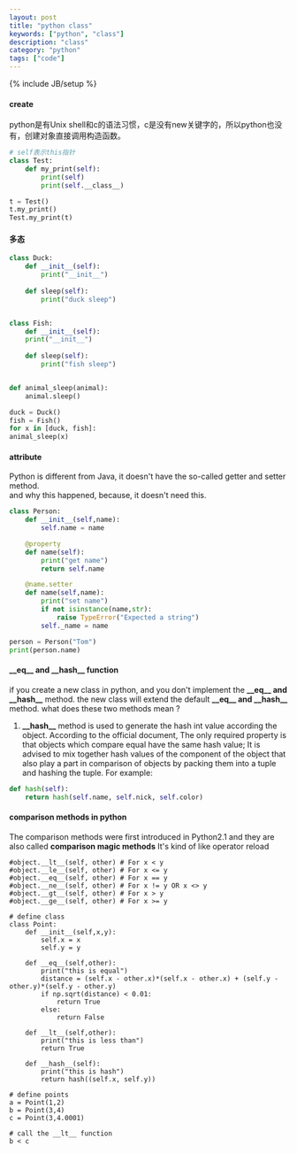 ```yaml
---
layout: post
title: "python class"
keywords: ["python", "class"]
description: "class"
category: "python"
tags: ["code"]
---
```

{% include JB/setup %}




#### create

python是有Unix shell和c的语法习惯，c是没有new关键字的，所以python也没有，创建对象直接调用构造函数。

```python
# self表示this指针
class Test:
    def my_print(self):
        print(self)
        print(self.__class__)

t = Test()
t.my_print()
Test.my_print(t)

```

#### 多态

```python
class Duck:
    def __init__(self):
	    print("__init__")
 
    def sleep(self):
        print("duck sleep")


class Fish:
    def __init__(self):
    print("__init__")
									        
    def sleep(self):
        print("fish sleep")


def animal_sleep(animal):
    animal.sleep()

duck = Duck()
fish = Fish()
for x in [duck, fish]:
animal_sleep(x)
```


#### attribute

Python is different from Java, it doesn't have the so-called getter and setter method. <br />
and why this happened, because, it doesn't need this.


```python
class Person:
    def __init__(self,name):
        self.name = name

    @property
    def name(self):
        print("get name")
        return self.name

    @name.setter
    def name(self,name):
        print("set name")
        if not isinstance(name,str):
            raise TypeError("Expected a string")
        self._name = name

person = Person("Tom")
print(person.name)
```


#### \_\_eq\_\_ and \_\_hash\_\_ function

if you create a new class in python, and you don't implement the **\_\_eq\_\_ and \_\_hash\_\_** method.
the new class will extend the default  **\_\_eq\_\_ and \_\_hash\_\_** method. what does these two methods
mean ?

1. **\_\_hash\_\_** method is used to generate the hash int value according the object.
According to the official document, The only required property is that objects which compare equal have the same hash value;
It is advised to mix together hash values of the component of the object that also play a part in comparison of objects by packing
them into a tuple and hashing the tuple. For example:

```python
def hash(self):
    return hash(self.name, self.nick, self.color)
```

#### comparison methods in python
The comparison methods were first introduced in Python2.1 and they are also called **comparison magic methods**
It's kind of like operator reload

```python3
#object.__lt__(self, other) # For x < y
#object.__le__(self, other) # For x <= y
#object.__eq__(self, other) # For x == y
#object.__ne__(self, other) # For x != y OR x <> y
#object.__gt__(self, other) # For x > y
#object.__ge__(self, other) # For x >= y

# define class
class Point:
    def __init__(self,x,y):
        self.x = x
        self.y = y
        
    def __eq__(self,other):
        print("this is equal")
        distance = (self.x - other.x)*(self.x - other.x) + (self.y - other.y)*(self.y - other.y)
        if np.sqrt(distance) < 0.01:
            return True
        else:
            return False
        
    def __lt__(self,other):
        print("this is less than")
        return True
        
    def __hash__(self):
        print("this is hash")
        return hash((self.x, self.y))

# define points
a = Point(1,2)
b = Point(3,4)
c = Point(3,4.0001)

# call the __lt__ function
b < c
```






